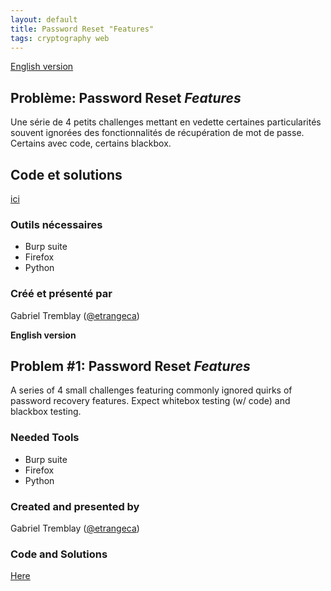 ```yaml
---
layout: default
title: Password Reset "Features"
tags: cryptography web
---
```


[English version](#english)

## Problème: Password Reset _Features_

Une série de 4 petits challenges mettant en vedette certaines particularités souvent ignorées des fonctionnalités de récupération de mot de passe. Certains avec code, certains blackbox.

## Code et solutions

[ici](https://github.com/montrehack/challenges/tree/master/2013-09-16)

### Outils nécessaires
* Burp suite 
* Firefox 
* Python

### Créé et présenté par

Gabriel Tremblay ([@etrangeca](https://twitter.com/etrangeca))

<a id="english"></a>
**English version**

## Problem #1: Password Reset _Features_

A series of 4 small challenges featuring commonly ignored quirks of password recovery features. Expect whitebox testing (w/ code) and blackbox testing.

### Needed Tools
* Burp suite
* Firefox
* Python

### Created and presented by

Gabriel Tremblay ([@etrangeca](https://twitter.com/etrangeca))

### Code and Solutions

[Here](https://github.com/montrehack/challenges/tree/master/2013-09-16)

